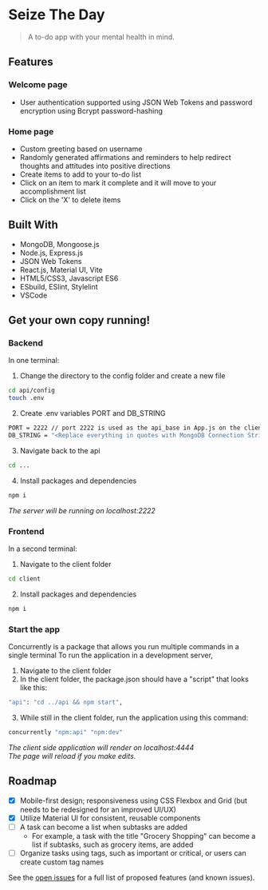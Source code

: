 # Seize The Day

> A to-do app with your mental health in mind. 

<!-- <img src="todogif.gif" width="100%" /> -->

## Features

### Welcome page
- User authentication supported using JSON Web Tokens and password encryption using Bcrypt password-hashing

### Home page
- Custom greeting based on username
- Randomly generated affirmations and reminders to help redirect thoughts and attitudes into positive directions 
- Create items to add to your to-do list
- Click on an item to mark it complete and it will move to your accomplishment list
- Click on the 'X' to delete items

## Built With

- MongoDB, Mongoose.js
- Node.js, Express.js
- JSON Web Tokens
- React.js, Material UI, Vite
- HTML5/CSS3, Javascript ES6
- ESbuild, ESlint, Stylelint
- VSCode

## Get your own copy running!
### Backend
In one terminal:
1. Change the directory to the config folder and create a new file
  ```sh 
  cd api/config
  touch .env
  ```
2. Create .env variables PORT and DB_STRING
  ```sh
  PORT = 2222 // port 2222 is used as the api_base in App.js on the client side
  DB_STRING = "<Replace everything in quotes with MongoDB Connection String>"
  ```
3. Navigate back to the api
  ```sh
  cd ...
  ```
4. Install packages and dependencies
  ```sh
  npm i
  ```
 
*The server will be running on localhost:2222*

### Frontend
In a second terminal:
1. Navigate to the client folder
  ```sh
  cd client
  ```
2. Install packages and dependencies
  ```sh
  npm i
  ```
 
### Start the app
Concurrently is a package that allows you run multiple commands in a single terminal
To run the application in a development server,
1. Navigate to the client folder
2. In the client folder, the package.json should have a "script" that looks like this:
  ```sh
  "api": "cd ../api && npm start",
  ```
3. While still in the client folder, run the application using this command:
  ```sh
  concurrently "npm:api" "npm:dev"
  ```

*The client side application will render on localhost:4444* <br />
*The page will reload if you make edits.*<br />

## Roadmap

- [X] Mobile-first design; responsiveness using CSS Flexbox and Grid (but needs to be redesigned for an improved UI/UX)
- [X] Utilize Material UI for consistent, reusable components
- [ ] A task can become a list when subtasks are added
  - For example, a task with the title "Grocery Shopping" can become a list if subtasks, such as grocery items, are added
- [ ] Organize tasks using tags, such as important or critical, or users can create custom tag names

See the [open issues](https://github.com/alexisintech/seize-the-day/issues) for a full list of proposed features (and known issues).
